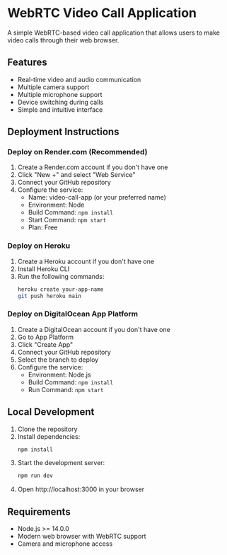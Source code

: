 # WebRTC Video Call Application

A simple WebRTC-based video call application that allows users to make video calls through their web browser.

## Features

- Real-time video and audio communication
- Multiple camera support
- Multiple microphone support
- Device switching during calls
- Simple and intuitive interface

## Deployment Instructions

### Deploy on Render.com (Recommended)

1. Create a Render.com account if you don't have one
2. Click "New +" and select "Web Service"
3. Connect your GitHub repository
4. Configure the service:
   - Name: video-call-app (or your preferred name)
   - Environment: Node
   - Build Command: `npm install`
   - Start Command: `npm start`
   - Plan: Free

### Deploy on Heroku

1. Create a Heroku account if you don't have one
2. Install Heroku CLI
3. Run the following commands:
   ```bash
   heroku create your-app-name
   git push heroku main
   ```

### Deploy on DigitalOcean App Platform

1. Create a DigitalOcean account if you don't have one
2. Go to App Platform
3. Click "Create App"
4. Connect your GitHub repository
5. Select the branch to deploy
6. Configure the service:
   - Environment: Node.js
   - Build Command: `npm install`
   - Run Command: `npm start`

## Local Development

1. Clone the repository
2. Install dependencies:
   ```bash
   npm install
   ```
3. Start the development server:
   ```bash
   npm run dev
   ```
4. Open http://localhost:3000 in your browser

## Requirements

- Node.js >= 14.0.0
- Modern web browser with WebRTC support
- Camera and microphone access 